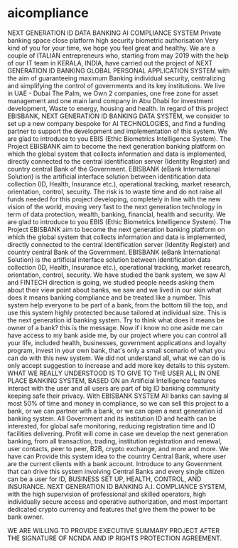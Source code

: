 # aicompliance
NEXT GENERATION ID DATA BANKING AI COMPLIANCE SYSTEM
Private banking space close platform high security biometric authorisation
Very kind of you for your time, we hope you feel great and healthy.
We are a couple of ITALIAN entrepreneurs who, starting from may 2019 with the help of our IT team in KERALA, INDIA, have carried out the project of NEXT GENERATION ID BANKING GLOBAL PERSONAL APPLICATION SYSTEM with the aim of guaranteeing maximum Banking individual security, centralizing and simplifying the control of governments and its key institutions. We live in UAE - Dubai The Palm, we Own 2 companies, one free zone for asset management and one main land company in Abu Dhabi for investment development, Waste to energy, housing and health. In regard of this project EBISBANK, NEXT GENERATION ID BANKING DATA SYSTEM, we consider to set up a new company bespoke for AI TECHNOLOGIES, and find a funding partner to support the development and implementation of this system. We are glad to introduce to you EBIS (Ethic Biometrics Intelligence System). The Project EBISBANK  aim to become the next generation banking platform on which the global system  that collects information and data is implemented, directly connected to the central identification server (Identity Register) and country central Bank of the Government. EBISBANK (eBank International Solution) is the artificial interface solution between identification data collection (ID, Health, Insurance etc.), operational tracking, market research, orientation, control, security.
The risk is to waste time and do not raise all funds needed for this project developing, completely in line with the new vision of the world, moving very fast to the next generation technology in term of data protection, wealth, banking, financial, health and security.
We are glad to introduce to you EBIS (Ethic Biometrics Intelligence System). The Project EBISBANK  aim to become the next generation banking platform on which the global system  that collects information and data is implemented, directly connected to the central identification server (Identity Register) and country central Bank of the Government. EBISBANK (eBank International Solution) is the artificial interface solution between identification data collection (ID, Health, Insurance etc.), operational tracking, market research, orientation, control, security.
We have studied the bank system, we saw AI and FINTECH direction is going, we studied people needs asking them about their view point about banks, we saw and we lived in our skin what does it means banking compliance and be treated like a number. This system help everyone to be part of a bank, from the bottom till the top, and use this system highly protected because tailored at individual size. This is the next generation id banking system. 
Try to think what does it means be owner of a bank? this is the message. Now if i know no one aside me can have access to my bank aside me, by our project where you can control all your life, included health, businesses, government applications and loyalty program, invest in your own bank, that's only a small scenario of what you can do with this new system. 
We did not understand all, what we can do is only accept suggestion to increase and add more key details to this system. WHAT WE REALLY UNDERSTOOD IS TO GIVE TO THE USER ALL IN ONE PLACE BANKING SYSTEM, BASED ON an Artificial Intelligence features interact with the user and all users are part of big ID banking community keeping safe their privacy. With EBISBANK SYSTEM All banks can saving al most 50% of time and money in compliance, so we can sell this project to a bank, or we can partner with a bank, or we can open a next generation id banking system. 
All Government and its institution ID and health can be interested, for global safe monitoring, reducing registration time and ID facilities delivering. Profit will come in case we develop the next generation banking, from all transaction, trading, institution registration and renewal, user contacts, peer to peer, B2B, crypto exchange, and more and more. 
We have can Provide this system idea to the country Central Bank, where user are the current clients with a bank account.
Introduce to any Government that can drive this system involving Central Banks and every single citizen can be a user for ID, BUSINESS SET UP, HEALTH, CONTROL, AND INSURANCE. NEXT GENERATION ID BANKING A.I. COMPLIANCE SYSTEM, with the high supervision of professional and skilled operators, high individually secure access and operative authorization, and most important dedicated crypto currency and features that give them the power to be bank owner.

WE ARE WILLING TO PROVIDE EXECUTIVE SUMMARY PROJECT AFTER THE SIGNATURE OF NCNDA AND IP RIGHTS PROTECTION AGREEMENT.

